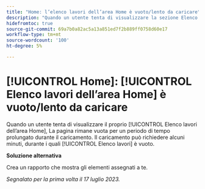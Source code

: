 ```yaml
---
title: "Home: l’elenco lavori dell’area Home è vuoto/lento da caricare"
description: "Quando un utente tenta di visualizzare la sezione Elenco lavori dell’area Home, la pagina rimane vuota per un periodo di tempo prolungato durante il caricamento. Il caricamento potrebbe richiedere alcuni minuti, durante i quali l’elenco di lavoro è vuoto."
hidefromtoc: true
source-git-commit: 69a7b0a82ac5a13a851ed7f2b889ff0758d60e17
workflow-type: tm+mt
source-wordcount: '100'
ht-degree: 5%

---
```



# [!UICONTROL Home]: [!UICONTROL Elenco lavori dell’area Home] è vuoto/lento da caricare

Quando un utente tenta di visualizzare il proprio [!UICONTROL Elenco lavori dell’area Home], La pagina rimane vuota per un periodo di tempo prolungato durante il caricamento. Il caricamento può richiedere alcuni minuti, durante i quali [!UICONTROL Elenco lavori] è vuoto.

**Soluzione alternativa**

Crea un rapporto che mostra gli elementi assegnati a te.

_Segnalato per la prima volta il 17 luglio 2023._

